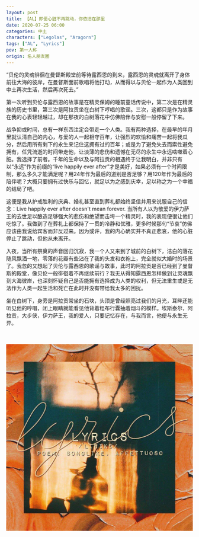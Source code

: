 ```yaml
---
layout: post
title: 【AL】即便心脏不再跳动，你依旧在那里
date: 2020-07-25 06:00
categories: 中土
characters: ["Legolas", "Aragorn"]
tags: ["AL", "Lyrics"]
pov: 第一人称
origin: 名人朋友圈
---
```


“贝伦的灵魂徘徊在曼督斯殿堂前等待露西恩的到来，露西恩的灵魂就离开了身体前往大海的彼岸，在曼督斯面前歌唱将他打动，从而得以与贝伦一起作为人类回到中土再次生活，然后再次死去。”

第一次听到贝伦与露西恩的故事是在精灵保姆的睡前童话传说中，第二次是在精灵族的历史书里，第三次是阿拉贡坐在白树下哼唱的歌谣。三次，这都只是作为故事在我的心表轻轻越过，却在那夜的白树落花中仿佛陪伴与安慰一般停留了下来。

战争抑或时间，总有一样东西注定会带走一个人类。我有两种选择，在最早的年月里就认清自己的内心，与爱的人一起相守百年，让强烈的欢愉和痛苦一起将我瓜分，然后用所有剩下的永生来记住这拥有过的百年；或是为了避免失去而索性避免拥有，任凭流逝的时间带走他，让淡薄的悲伤和遗憾在无尽的永生中永远啮噬着心脏。我选择了前者。千年的生命以及与阿拉贡的相遇终于让我明白，并非只有以“永远”作为前缀的“live happily ever after”才是美好，如果必须有一个时间限制，那么多久才能满足呢？用24年作为最后的道别是否足够？用120年作为最后的陪伴呢？大概只要拥有过快乐与回忆，就足以为之感到庆幸，足以称之为一个幸福的结局了吧。

这便是我从护戒胜利的庆典、婚礼甚至直到葬礼都始终坚信并用来说服自己的信念：Live happily ever after doesn't mean forever. 当所有人以为敬爱的伊力萨王的去世足以酿造足够强大的悲伤和绝望而击垮一个精灵时，我的表现便很让他们吃惊了。我做到了在葬礼上都保持了一贯的冷静和优雅，更多时候那句“节哀”仿佛应该由我说给宾客而非反过来。因为或许，我的内心确实并不真正悲哀，他的心脏停止了跳动，但他从未离开。

入夜，当所有祭奠的声音回归沉寂，我一个人又来到了城前的白树下，洁白的落花随风飘洒一地，零落的花瓣有些沾在了我的头发和衣袍上，完全就似大婚时的场景了。我忽的又想起了贝伦与露西恩的歌谣与故事，此时的阿拉贡是否已经到了曼督斯的殿堂，像贝伦一般徘徊着不再继续前行？我无从得知露西恩怎样做到让灵魂飘到大海彼岸，也深刻怀疑自己是否能拥有选择成为人类的权利，但无法重生或是无法作为人类一起生活和死亡在此时并没有带给我太多的困扰。

坐在白树下，身旁是阿拉贡常坐的石块，头顶是曾经照亮过我们的月光，耳畔还能听见他的哼唱，闭上眼睛就能看见他背着粗布行囊抽着烟斗的模样。埃斯泰尔，阿拉贡，大步侠，伊力萨王，我的爱人，只要记忆存在，与我而言，他便与永生无异。

<br><br>
![](/assets/images/mrpyq/2020-07-25-Lyrics.jpg)